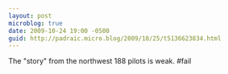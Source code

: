 ```yaml
---
layout: post
microblog: true
date: 2009-10-24 19:00 -0500
guid: http://padraic.micro.blog/2009/10/25/t5136623834.html
---
```

The "story" from the northwest 188 pilots is weak. #fail
